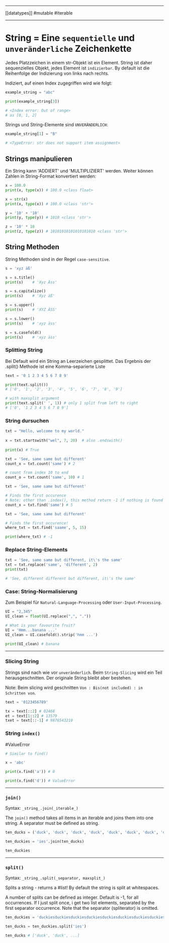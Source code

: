 ___
[[datatypes]]
#mutable 
#iterable
___
# String = Eine `sequentielle` und `unveränderliche` Zeichenkette

Jedes Platzzeichen in einem str-Objekt ist ein Element. String ist daher sequenzielles Objekt, jedes Element ist `indizierbar`. 
By default ist die Reihenfolge der Indizierung von links nach rechts.

Indiziert, auf einen Index zugegriffen wird wie folgt:

```python
example_string = "abc"

print(example_string[3])  

# <Index error: Out of range>
# as [0, 1, 2]
```

Strings und String-Elemente sind `UNVERÄNDERLICH`:

```python
example_string[1] = "B"  

# <TypeError: str does not support item assignment>
```

## Strings manipulieren

Ein String kann 'ADDIERT' und 'MULTIPLIZIERT' werden. Weiter können Zahlen in String-Format konvertiert werden: 

```python
x = 100.0
print(x, type(x)) # 100.0 <class float>

x = str(x)
print(x, type(x)) # 100.0 <class 'str'>

y = '10' + '10'
print(y, type(y)) # 1010 <class 'str'>

z = '10' * 10
print(z, type(z)) # 10101010101010101010 <class 'str'>
```

## String Methoden

String Methoden sind in der Regel `case-sensitive`.

```python
s = 'xyz äß'

s = s.title()
print(s)    # 'Xyz Äss'

s = s.capitalize()
print(s)    # 'Xyz äß'

s = s.upper()
print(s)    # 'XYZ ÄSS'

s = s.lower()
print(s)    # 'xyz äss'

s = s.casefold()
print(s)    # 'xyz äss'
```

### Splitting String
Bei Default wird ein String an Leerzeichen gesplittet.  Das Ergebnis der .split() Methode ist eine Komma-separierte Liste

```python
text = '0 1 2 3 4 5 6 7 8 9'

print(text.split())
# ['0', '1', '2', '3', '4', '5', '6', '7', '8', '9']

# with maxsplit argument
print(text.split(' ', 1)) # only 1 split from left to right
# ['0', '1 2 3 4 5 6 7 8 9']
```
### String dursuchen

```python
txt = "Hello, welcome to my world."  
  
x = txt.startswith("wel", 7, 20)  # also .endswith()
  
print(x) # True
```

```python
txt = 'See, same same but different'
count_x = txt.count('same') # 2

# count from index 10 to end
count_o = txt.count('same', 10) # 1
```

```python
txt = 'See, same same but different'

# Finds the first occurence
# Note: other than .index(), this method return -1 if nothing is found
count_x = txt.find('same') # 5
```

```python
txt = 'See, same same but different'

# Finds the first occurence!
where_txt = txt.find('saame', 5, 15)   

print(where_txt) # -1
```
### Replace String-Elements

```python
txt = 'See, same same but different, it\'s the same'
txt = txt.replace('same', 'different', 2)
print(txt) 

# 'See, different different but different, it\'s the same'
```
### Case: String-Normalisierung

Zum Beispiel für `Natural-Language-Processing` oder `User-Input-Processing`.

```python
UI = "2,345"
UI_clean = float(UI.replace(",", "."))
```

```python
# What is your favourite fruit?
UI = 'Hmm...banana ...'
UI_clean = UI.casefold().strip('hmm ...')

print(UI_clean) # banana
```
___
### Slicing String

Strings sind nach wie vor `unveränderlich`. Beim `String-Slicing` wird ein Teil herausgeschnitten. Der originale String bleibt aber bestehen.

Note: Beim slicing wird geschnitten `Von : Bis(not included) : in Schritten von`.

```python
text = '0123456789'

tx = text[::2] # 02468
et = text[1::2] # 13579
txet = text[::-1] # 9876543210
```

### String `index()`

#ValueError
```python
# Similar to find()

x = 'abc'

print(x.find('a')) # 0

print(x.find('d')) # ValueError
```
___
### `join()`

Syntax: `_string_.join(_iterable_)`

The `join()` method takes all items in an iterable and joins them into one string. A separator must be defined as string.

```python
ten_ducks = ('duck', 'duck', 'duck', 'duck', 'duck', 'duck', 'duck', 'duck', 'duck', 'duck')

ten_duckies = 'ies'.join(ten_ducks)

ten_duckies
```
___
### `split()`

Syntax:  `_string_.split(_separator, maxsplit_)`

Splits a string - returns a #list! By default the string is split  at whitespaces.

A number of splits can be defined as integer. Default is -1, for all occurrences. 
If I just split once, i get two list elements, separated by the first separator occurrence. Note that the separator (spliterator) is omitted.

```python
ten_duckies = 'duckiesduckiesduckiesduckiesduckiesduckiesduckiesduckiesduckiesduck'

ten_ducks = ten_duckies.split('ies')

ten_ducks # ['duck', 'duck', ...]
```